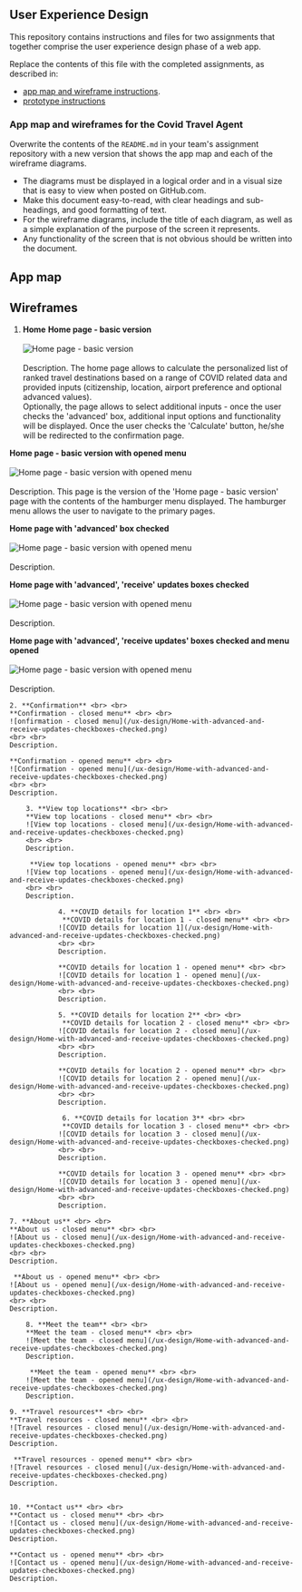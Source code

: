 ## User Experience Design

This repository contains instructions and files for two assignments that together comprise the user experience design phase of a web app.

Replace the contents of this file with the completed assignments, as described in:

- [app map and wireframe instructions](./instructions-app-map-wireframe.md).
- [prototype instructions](./instructions-prototype.md)


### App map and wireframes for the Covid Travel Agent


Overwrite the contents of the `README.md` in your team's assignment repository with a new version that shows the app map and each of the wireframe diagrams.

- The diagrams must be displayed in a logical order and in a visual size that is easy to view when posted on GitHub.com.
- Make this document easy-to-read, with clear headings and sub-headings, and good formatting of text.
- For the wireframe diagrams, include the title of each diagram, as well as a simple explanation of the purpose of the screen it represents.
- Any functionality of the screen that is not obvious should be written into the document.

## App map

## Wireframes

1. **Home**
**Home page - basic version** <br> <br>
![Home page - basic version ](/ux-design/Home-basic.png)
<br> <br>
Description. The home page allows to calculate the personalized list of ranked travel destinations based on a range of COVID related data and provided inputs (citizenship, location, airport preference and optional advanced values). <br>
Optionally, the page allows to select additional inputs - once the user checks the 'advanced' box, additional input options and functionality will be displayed. Once the user checks the 'Calculate' button, he/she will be redirected to the confirmation page. 

**Home page - basic version with opened menu** <br> <br>
![Home page - basic version with opened menu](/ux-design/Home-basic-with-opened-menu.png)<br> <br>
Description. This page is the version of the 'Home page - basic version' page with the contents of the hamburger menu displayed. The hamburger menu allows the user to navigate to the primary pages.

**Home page with 'advanced' box checked** <br> <br>
![Home page - basic version with opened menu](/ux-design/Home-with-advanced-checkbox-checked.png)
<br> <br>
Description.  

**Home page with 'advanced', 'receive' updates boxes checked** <br> <br>
![Home page - basic version with opened menu](/ux-design/Home-with-advanced-and-receive-updates-checkboxes-checked.png)
<br> <br>
Description. 

**Home page with 'advanced', 'receive updates' boxes checked and menu opened** <br> <br>
![Home page - basic version with opened menu](/ux-design/Home-with-advanced-and-receive-updates-checkbox-checked-and-menu-opened.png)
<br> <br>
Description. 

    2. **Confirmation** <br> <br>
    **Confirmation - closed menu** <br> <br>
    ![onfirmation - closed menu](/ux-design/Home-with-advanced-and-receive-updates-checkboxes-checked.png)
    <br> <br>
    Description.

    **Confirmation - opened menu** <br> <br>
    ![Confirmation - opened menu](/ux-design/Home-with-advanced-and-receive-updates-checkboxes-checked.png)
    <br> <br>
    Description.

        3. **View top locations** <br> <br>
        **View top locations - closed menu** <br> <br>
        ![View top locations - closed menu](/ux-design/Home-with-advanced-and-receive-updates-checkboxes-checked.png)
        <br> <br>
        Description.

         **View top locations - opened menu** <br> <br>
        ![View top locations - opened menu](/ux-design/Home-with-advanced-and-receive-updates-checkboxes-checked.png)
        <br> <br>
        Description.

                4. **COVID details for location 1** <br> <br>
                 **COVID details for location 1 - closed menu** <br> <br>
                ![COVID details for location 1](/ux-design/Home-with-advanced-and-receive-updates-checkboxes-checked.png)
                <br> <br>
                Description.

                **COVID details for location 1 - opened menu** <br> <br>
                ![COVID details for location 1 - opened menu](/ux-design/Home-with-advanced-and-receive-updates-checkboxes-checked.png)
                <br> <br>
                Description.

                5. **COVID details for location 2** <br> <br>
                 **COVID details for location 2 - closed menu** <br> <br>
                ![COVID details for location 2 - closed menu](/ux-design/Home-with-advanced-and-receive-updates-checkboxes-checked.png)
                <br> <br>
                Description.

                **COVID details for location 2 - opened menu** <br> <br>
                ![COVID details for location 2 - opened menu](/ux-design/Home-with-advanced-and-receive-updates-checkboxes-checked.png)
                <br> <br>
                Description.

                 6. **COVID details for location 3** <br> <br>
                 **COVID details for location 3 - closed menu** <br> <br>
                ![COVID details for location 3 - closed menu](/ux-design/Home-with-advanced-and-receive-updates-checkboxes-checked.png)
                <br> <br>
                Description.

                **COVID details for location 3 - opened menu** <br> <br>
                ![COVID details for location 3 - opened menu](/ux-design/Home-with-advanced-and-receive-updates-checkboxes-checked.png)
                <br> <br>
                Description.

    7. **About us** <br> <br>
    **About us - closed menu** <br> <br>
    ![About us - closed menu](/ux-design/Home-with-advanced-and-receive-updates-checkboxes-checked.png)
    <br> <br>
    Description.

     **About us - opened menu** <br> <br>
    ![About us - opened menu](/ux-design/Home-with-advanced-and-receive-updates-checkboxes-checked.png)
    <br> <br>
    Description.

        8. **Meet the team** <br> <br>
        **Meet the team - closed menu** <br> <br>
        ![Meet the team - closed menu](/ux-design/Home-with-advanced-and-receive-updates-checkboxes-checked.png)
        Description.

         **Meet the team - opened menu** <br> <br>
        ![Meet the team - opened menu](/ux-design/Home-with-advanced-and-receive-updates-checkboxes-checked.png)
        Description.

    9. **Travel resources** <br> <br>
    **Travel resources - closed menu** <br> <br>
    ![Travel resources - closed menu](/ux-design/Home-with-advanced-and-receive-updates-checkboxes-checked.png)
    Description.

     **Travel resources - opened menu** <br> <br>
    ![Travel resources - closed menu](/ux-design/Home-with-advanced-and-receive-updates-checkboxes-checked.png)
    Description.
    

    10. **Contact us** <br> <br>
    **Contact us - closed menu** <br> <br>
    ![Contact us - closed menu](/ux-design/Home-with-advanced-and-receive-updates-checkboxes-checked.png)
    Description.

    **Contact us - opened menu** <br> <br>
    ![Contact us - opened menu](/ux-design/Home-with-advanced-and-receive-updates-checkboxes-checked.png)
    Description.
